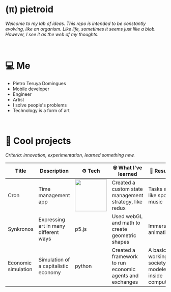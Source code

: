 # (π) pietroid

_Welcome to my lab of ideas. This repo is intended to be constantly evolving, like an organism.
Like life, sometimes it seems just like a blob. However, I see it as the web of my thoughts._

<br/>

# 💻 Me

- Pietro Teruya Domingues
- Mobile developer
- Engineer
- Artist
- I solve people's problems
- Technology is a form of art
<br/>

# 🧪 Cool projects

_Criteria: innovation, experimentation, learned something new._

| **Title** | **Description** | **⚙️ Tech** |  **🤓 What I've learned** | **🚀 Results**  |
|---|---|---|---|---|
|  Cron  |  Time management app  |  <img src="https://github.com/pietroid/pietroid/assets/22605271/b4ed128b-15a2-4256-8781-cc93ccb0eb8f" width="100"/> |  Created a custom state management strategy, like redux |  Tasks are like spotify music |
|  Synkronos  |  Expressing art in many different ways  |  p5.js  |  Used webGL and math to create geometric shapes  |   Immersive animations   |
|  Economic simulation |  Simulation of a capitalistic economy  |  python |  Created a framework to run economic agents and exchanges  |  A basic working society modeled inside computer  |
